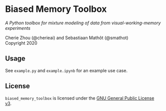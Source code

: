 # Biased Memory Toolbox

*A Python toolbox for mixture modeling of data from visual-working-memory experiments*

Cherie Zhou (@cherieai) and Sebastiaan Mathôt (@smathot) <br />
Copyright 2020


## Usage

See `example.py` and `example.ipynb` for an example use case.


## License

`biased_memory_toolbox` is licensed under the [GNU General Public License
v3](http://www.gnu.org/licenses/gpl-3.0.en.html).

